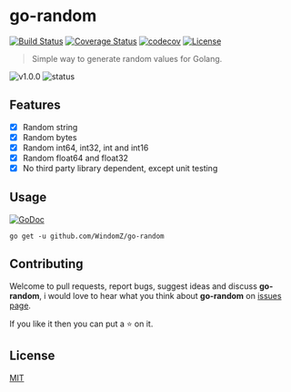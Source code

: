 # go-random

[![Build Status](https://travis-ci.org/WindomZ/go-random.svg?branch=master)](https://travis-ci.org/WindomZ/go-random)
[![Coverage Status](https://coveralls.io/repos/github/WindomZ/go-random/badge.svg?branch=dev)](https://coveralls.io/github/WindomZ/go-random?branch=dev)
[![codecov](https://codecov.io/gh/WindomZ/go-random/branch/master/graph/badge.svg)](https://codecov.io/gh/WindomZ/go-random)
[![License](https://img.shields.io/badge/license-MIT-green.svg)](https://opensource.org/licenses/MIT)

> Simple way to generate random values for Golang.

![v1.0.0](https://img.shields.io/badge/version-v1.0.0-blue.svg)
![status](https://img.shields.io/badge/status-stable-green.svg)

## Features

- [x] Random string
- [x] Random bytes
- [x] Random int64, int32, int and int16
- [x] Random float64 and float32
- [x] No third party library dependent, except unit testing

## Usage

[![GoDoc](https://godoc.org/github.com/WindomZ/go-random?status.svg)](https://godoc.org/github.com/WindomZ/go-random)

```
go get -u github.com/WindomZ/go-random
```

## Contributing

Welcome to pull requests, report bugs, suggest ideas and discuss **go-random**, 
i would love to hear what you think about **go-random** on [issues page](https://github.com/WindomZ/go-random/issues).

If you like it then you can put a :star: on it.

## License

[MIT](https://github.com/WindomZ/go-random/blob/master/LICENSE)
